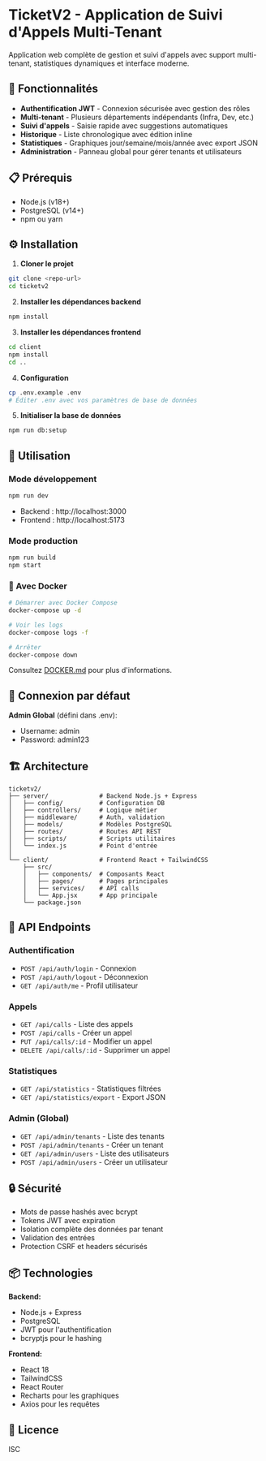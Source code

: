 # TicketV2 - Application de Suivi d'Appels Multi-Tenant

Application web complète de gestion et suivi d'appels avec support multi-tenant, statistiques dynamiques et interface moderne.

## 🚀 Fonctionnalités

- **Authentification JWT** - Connexion sécurisée avec gestion des rôles
- **Multi-tenant** - Plusieurs départements indépendants (Infra, Dev, etc.)
- **Suivi d'appels** - Saisie rapide avec suggestions automatiques
- **Historique** - Liste chronologique avec édition inline
- **Statistiques** - Graphiques jour/semaine/mois/année avec export JSON
- **Administration** - Panneau global pour gérer tenants et utilisateurs

## 📋 Prérequis

- Node.js (v18+)
- PostgreSQL (v14+)
- npm ou yarn

## ⚙️ Installation

1. **Cloner le projet**
```bash
git clone <repo-url>
cd ticketv2
```

2. **Installer les dépendances backend**
```bash
npm install
```

3. **Installer les dépendances frontend**
```bash
cd client
npm install
cd ..
```

4. **Configuration**
```bash
cp .env.example .env
# Éditer .env avec vos paramètres de base de données
```

5. **Initialiser la base de données**
```bash
npm run db:setup
```

## 🎯 Utilisation

### Mode développement
```bash
npm run dev
```
- Backend : http://localhost:3000
- Frontend : http://localhost:5173

### Mode production
```bash
npm run build
npm start
```

### 🐳 Avec Docker
```bash
# Démarrer avec Docker Compose
docker-compose up -d

# Voir les logs
docker-compose logs -f

# Arrêter
docker-compose down
```
Consultez [DOCKER.md](DOCKER.md) pour plus d'informations.

## 👤 Connexion par défaut

**Admin Global** (défini dans .env):
- Username: admin
- Password: admin123

## 🏗️ Architecture

```
ticketv2/
├── server/              # Backend Node.js + Express
│   ├── config/          # Configuration DB
│   ├── controllers/     # Logique métier
│   ├── middleware/      # Auth, validation
│   ├── models/          # Modèles PostgreSQL
│   ├── routes/          # Routes API REST
│   ├── scripts/         # Scripts utilitaires
│   └── index.js         # Point d'entrée
│
└── client/              # Frontend React + TailwindCSS
    ├── src/
    │   ├── components/  # Composants React
    │   ├── pages/       # Pages principales
    │   ├── services/    # API calls
    │   └── App.jsx      # App principale
    └── package.json
```

## 📡 API Endpoints

### Authentification
- `POST /api/auth/login` - Connexion
- `POST /api/auth/logout` - Déconnexion
- `GET /api/auth/me` - Profil utilisateur

### Appels
- `GET /api/calls` - Liste des appels
- `POST /api/calls` - Créer un appel
- `PUT /api/calls/:id` - Modifier un appel
- `DELETE /api/calls/:id` - Supprimer un appel

### Statistiques
- `GET /api/statistics` - Statistiques filtrées
- `GET /api/statistics/export` - Export JSON

### Admin (Global)
- `GET /api/admin/tenants` - Liste des tenants
- `POST /api/admin/tenants` - Créer un tenant
- `GET /api/admin/users` - Liste des utilisateurs
- `POST /api/admin/users` - Créer un utilisateur

## 🔒 Sécurité

- Mots de passe hashés avec bcrypt
- Tokens JWT avec expiration
- Isolation complète des données par tenant
- Validation des entrées
- Protection CSRF et headers sécurisés

## 📦 Technologies

**Backend:**
- Node.js + Express
- PostgreSQL
- JWT pour l'authentification
- bcryptjs pour le hashing

**Frontend:**
- React 18
- TailwindCSS
- React Router
- Recharts pour les graphiques
- Axios pour les requêtes

## 📝 Licence

ISC
